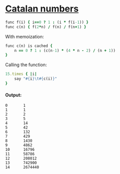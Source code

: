 [1]: https://rosettacode.org/wiki/Catalan_numbers

# [Catalan numbers][1]

```ruby
func f(i) { i==0 ? 1 : (i * f(i-1)) }
func c(n) { f(2*n) / f(n) / f(n+1) }
```


With memoization:

```ruby
func c(n) is cached {
    n == 0 ? 1 : (c(n-1) * (4 * n - 2) / (n + 1))
}
```


Calling the function:

```ruby
15.times { |i|
    say "#{i}\t#{c(i)}"
}
```

#### Output:
```
0       1
1       1
2       2
3       5
4       14
5       42
6       132
7       429
8       1430
9       4862
10      16796
11      58786
12      208012
13      742900
14      2674440
```
